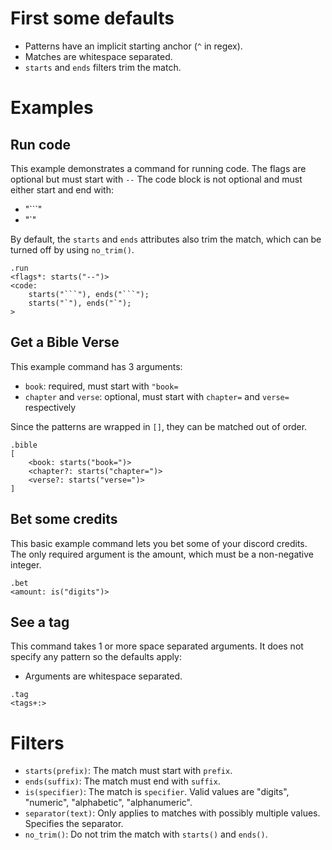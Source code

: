 # First some defaults
-	Patterns have an implicit starting anchor (`^` in regex).
-	Matches are whitespace separated.
-	`starts` and `ends` filters trim the match.

# Examples
## Run code
This example demonstrates a command for running code.
The flags are optional but must start with `--`
The code block is not optional and must either start and end with:
-	"\`\`\`"
-	"\`"

By default, the `starts` and `ends` attributes also trim the match, which can be turned off by using `no_trim()`.

```
.run
<flags*: starts("--")>
<code:
	starts("```"), ends("```");
	starts("`"), ends("`");
>
```

## Get a Bible Verse
This example command has 3 arguments:
-	`book`: required, must start with `"book=`
-	`chapter` and `verse`: optional, must start with `chapter=` and `verse=` respectively

Since the patterns are wrapped in `[]`, they can be matched out of order.

```
.bible
[
	<book: starts("book=")>
	<chapter?: starts("chapter=")>
	<verse?: starts("verse=")>
]
```

## Bet some credits
This basic example command lets you bet some of your discord credits.
The only required argument is the amount, which must be a non-negative integer.

```
.bet
<amount: is("digits")>
```

## See a tag
This command takes 1 or more space separated arguments.
It does not specify any pattern so the defaults apply:
-	Arguments are whitespace separated.

```
.tag
<tags+:>
```

# Filters

-	`starts(prefix)`: The match must start with `prefix`.
-	`ends(suffix)`: The match must end with `suffix`.
-	`is(specifier)`: The match is `specifier`. Valid values are "digits", "numeric", "alphabetic", "alphanumeric".
-	`separator(text)`: Only applies to matches with possibly multiple values. Specifies the separator.
-	`no_trim()`: Do not trim the match with `starts()` and `ends()`.
